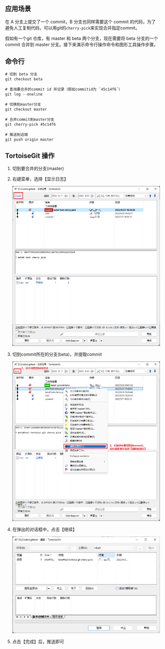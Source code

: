 ## 应用场景
在 A 分支上提交了一个 commit，B 分支也同样需要这个 commit 的代码，为了避免人工复制代码，可以用git的`cherry-pick`来实现合并指定commit。

假如有一个git 仓库，有 master 和 beta 两个分支，现在需要将 beta 分支的一个 commit 合并到 master 分支。接下来演示命令行操作命令和图形工具操作步骤。

## 命令行
```shell
# 切到 beta 分支
git checkout beta

# 查询要合并的commit id 并记录（假如commitid为 `45c14f6`）
git log --oneline

# 切换到master分支
git checkout master

# 合并commit到master分支
git cherry-pick 45c14f6

# 推送到远端
git push origin master
```

## TortoiseGit 操作

1. 切到要合并的分支(master)
2. 右键菜单，选择【显示日志】

    ![显示日志](../images/20220823-01-Git-TortoiseGit.png)

3. 切到commit所在的分支(beta)，并提取commit

    ![提取commit](../images/20220823-02-Git-TortoiseGit.png)

4. 在弹出的对话框中，点击【继续】

    ![完成合并](../images/20220823-03-Git-TortoiseGit.png)

5. 点击【完成】后，推送即可